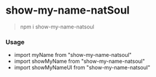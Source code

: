 # show-my-name-natSoul

> npm i show-my-name-natsoul


### Usage

* import myName from "show-my-name-natsoul"
* import showMyName from "show-my-name-natsoul"
* import showMyNameUI from "show-my-name-natsoul"